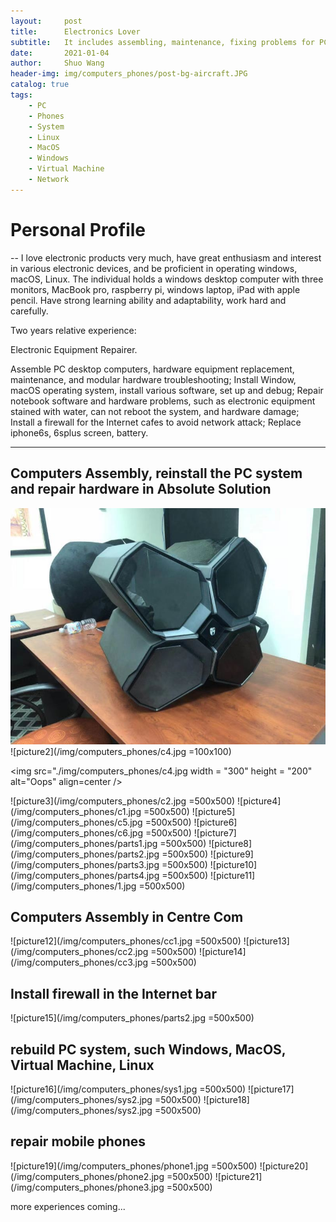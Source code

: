 ```yaml
---
layout:     post
title:      Electronics Lover
subtitle:   It includes assembling, maintenance, fixing problems for PC, iPhone; Rebuild and be familiar with operation system, such as Linux, MacOS and Windows; Build firewall for Internet bar to avoid ip flooding.
date:       2021-01-04
author:     Shuo Wang
header-img: img/computers_phones/post-bg-aircraft.JPG
catalog: true
tags:
    - PC
    - Phones
    - System
    - Linux
    - MacOS
    - Windows
    - Virtual Machine
    - Network
---
```



# Personal Profile
--
I love electronic products very much, have great enthusiasm and interest in various electronic devices, and be proficient
in operating windows, macOS, Linux. The individual holds a windows desktop computer with three monitors, MacBook
pro, raspberry pi, windows laptop, iPad with apple pencil. Have strong learning ability and adaptability, work hard and
carefully.

Two years relative experience:

Electronic Equipment Repairer.

Assemble PC desktop computers, hardware equipment replacement, maintenance, and modular hardware troubleshooting;
Install Window, macOS operating system, install various software, set up and debug;
Repair notebook software and hardware problems, such as electronic equipment stained with water, can not reboot the
system, and hardware damage;
Install a firewall for the Internet cafes to avoid network attack;
Replace iphone6s, 6splus screen, battery.

---

## Computers Assembly, reinstall the PC system and repair hardware in Absolute Solution
![picture1](/img/computers_phones/c3.jpg)
![picture2](/img/computers_phones/c4.jpg =100x100)

<img src="./img/computers_phones/c4.jpg width = "300" height = "200" alt="Oops" align=center />
                                                                               
![picture3](/img/computers_phones/c2.jpg =500x500)
![picture4](/img/computers_phones/c1.jpg =500x500)
![picture5](/img/computers_phones/c5.jpg =500x500)
![picture6](/img/computers_phones/c6.jpg =500x500)
![picture7](/img/computers_phones/parts1.jpg =500x500)
![picture8](/img/computers_phones/parts2.jpg =500x500)
![picture9](/img/computers_phones/parts3.jpg =500x500)
![picture10](/img/computers_phones/parts4.jpg =500x500)
![picture11](/img/computers_phones/1.jpg =500x500)

## Computers Assembly in Centre Com
![picture12](/img/computers_phones/cc1.jpg =500x500)
![picture13](/img/computers_phones/cc2.jpg =500x500)
![picture14](/img/computers_phones/cc3.jpg =500x500)

## Install firewall in the Internet bar
![picture15](/img/computers_phones/parts2.jpg =500x500)

## rebuild PC system, such Windows, MacOS, Virtual Machine, Linux
![picture16](/img/computers_phones/sys1.jpg =500x500)
![picture17](/img/computers_phones/sys2.jpg =500x500)
![picture18](/img/computers_phones/sys2.jpg =500x500)

## repair mobile phones
![picture19](/img/computers_phones/phone1.jpg =500x500)
![picture20](/img/computers_phones/phone2.jpg =500x500)
![picture21](/img/computers_phones/phone3.jpg =500x500)

more experiences coming...
